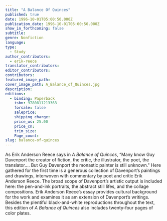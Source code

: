 ```yaml
---
title: "A Balance Of Quinces"
published: true
date: 1996-10-01T05:00:50.000Z
publication_date: 1996-10-01T05:00:50.000Z
show_in_forthcoming: false
subtitle:
genre: Nonfiction
language:
type:
  - Study
author_contributors:
  - erik-reece
translator_contributors:
editor_contributors:
contributors:
featured_image_path:
cover_image_path: A_Balance_of_Quinces.jpg
description:
editions:
  - binding: Paperback
    isbn: 9780811213363
    forsale: false
    saleprice:
    shipping_charge:
    price_us: 25.00
    price_cn:
    trim_size:
    Page_count:
slug: balance-of-quinces
---
```


As Erik Anderson Reece says in _A Balance of Quinces_, “Many know Guy Davenport the creator of fiction, the critic, the illustrator, the poet, the translator.... But Guy Davenport the monastic painter is still unknown." Here gathered for the first time is a generous collection of Davenport’s paintings and drawings, interwoven with commentary by poet and critic Erik Anderson Reece. The broad scope of Davenport’s artistic output is included here: the pen-and-ink portraits, the abstract still lifes, and the collage compositions. Erik Anderson Reece’s essay provides cultural background for the work and examines it as am extension of Davenport’s writings. Besides the plentiful black-and-white reproductions throughout the text, this edition of _A Balance of Quinces_ also includes twenty-four pages of color plates.

